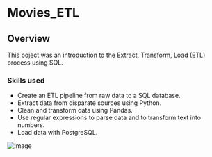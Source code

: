 # Movies_ETL

## Overview
This poject was an introduction to the Extract, Transform, Load (ETL) process using SQL.

### Skills used
- Create an ETL pipeline from raw data to a SQL database.
- Extract data from disparate sources using Python.
- Clean and transform data using Pandas.
- Use regular expressions to parse data and to transform text into numbers.
- Load data with PostgreSQL.

![image](https://user-images.githubusercontent.com/107438816/184603705-10df9e29-f543-4b85-b265-49e696b76848.png)



